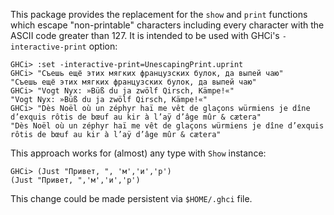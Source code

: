 This package provides the replacement for the `show` and `print` functions which escape "non-printable" characters including every character with the ASCII code greater than 127. It is intended to be used with GHCi's `-interactive-print` option:

```
GHCi> :set -interactive-print=UnescapingPrint.uprint
GHCi> "Съешь ещё этих мягких французских булок, да выпей чаю"
"Съешь ещё этих мягких французских булок, да выпей чаю"
GHCi> "Vogt Nyx: »Büß du ja zwölf Qirsch, Kämpe!«"
"Vogt Nyx: »Büß du ja zwölf Qirsch, Kämpe!«"
GHCi> "Dès Noël où un zéphyr haï me vêt de glaçons würmiens je dîne d’exquis rôtis de bœuf au kir à l’aÿ d’âge mûr & cætera"
"Dès Noël où un zéphyr haï me vêt de glaçons würmiens je dîne d’exquis rôtis de bœuf au kir à l’aÿ d’âge mûr & cætera"
```

This approach works for (almost) any type with `Show` instance:
```
GHCi> (Just "Привет, ", 'м','и','р') 
(Just "Привет, ",'м','и','р')
```

This change could be made persistent via `$HOME/.ghci` file.